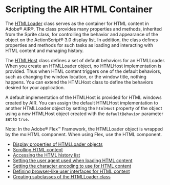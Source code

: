 # Scripting the AIR HTML Container

<div>

The
[HTMLLoader](https://help.adobe.com/en_US/Flash/CS5/AS3LR/flash/html/HTMLLoader.html)
class serves as the container for HTML content in Adobe® AIR®. The class
provides many properties and methods, inherited from the Sprite class, for
controlling the behavior and appearance of the object on the ActionScript® 3.0
display list. In addition, the class defines properties and methods for such
tasks as loading and interacting with HTML content and managing history.

The
[HTMLHost](https://help.adobe.com/en_US/FlashPlatform/reference/actionscript/3/flash/html/HTMLHost.html)
class defines a set of default behaviors for an HTMLLoader. When you create an
HTMLLoader object, no HTMLHost implementation is provided. Thus when HTML
content triggers one of the default behaviors, such as changing the window
location, or the window title, nothing happens. You can extend the HTMLHost
class to define the behaviors desired for your application.

A default implementation of the HTMLHost is provided for HTML windows created by
AIR. You can assign the default HTMLHost implementation to another HTMLLoader
object by setting the `htmlHost` property of the object using a new HTMLHost
object created with the `defaultBehavior` parameter set to `true`.

<div>

Note: In the Adobe® Flex™ Framework, the HTMLLoader object is wrapped by the
mx:HTML component. When using Flex, use the HTML component.

</div>

- [Display properties of HTMLLoader objects](WS5b3ccc516d4fbf351e63e3d118666ade46-7e79.html)
- [Scrolling HTML content](WS5b3ccc516d4fbf351e63e3d118666ade46-7e65.html)
- [Accessing the HTML history list](WS5b3ccc516d4fbf351e63e3d118666ade46-7e78.html)
- [Setting the user agent used when loading HTML content](WS5b3ccc516d4fbf351e63e3d118666ade46-7e7b.html)
- [Setting the character encoding to use for HTML content](WS5b3ccc516d4fbf351e63e3d118666ade46-7e7a.html)
- [Defining browser-like user interfaces for HTML content](WS5b3ccc516d4fbf351e63e3d118666ade46-7e74.html)
- [Creating subclasses of the HTMLLoader class](WS5b3ccc516d4fbf351e63e3d118666ade46-7e64.html)

</div>

<div>

<div>

</div>

</div>
